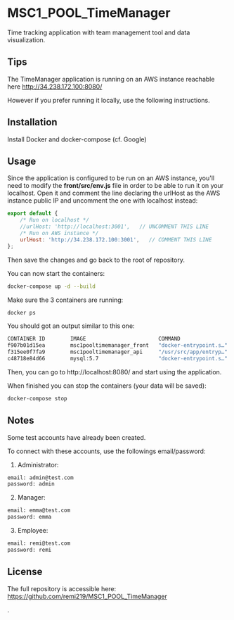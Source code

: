 # MSC1_POOL_TimeManager

Time tracking application with team management tool and data visualization.

## Tips
The TimeManager application is running on an AWS instance reachable here http://34.238.172.100:8080/

However if you prefer running it locally, use the following instructions.

## Installation

Install Docker and docker-compose (cf. Google)

## Usage
Since the application is configured to be run on an AWS instance, you'll need to modify the **front/src/env.js** file in order to be able to run it on your localhost.
Open it and comment the line declaring the urlHost as the AWS instance public IP and uncomment the one with localhost instead:

```js
export default {
    /* Run on localhost */
    //urlHost: 'http://localhost:3001',   // UNCOMMENT THIS LINE
    /* Run on AWS instance */
    urlHost: 'http://34.238.172.100:3001',   // COMMENT THIS LINE
};
``` 
Then save the changes and go back to the root of repository.

You can now start the containers:
```bash
docker-compose up -d --build
```
Make sure the 3 containers are running:
```bash
docker ps
```
You should got an output similar to this one:
```bash
CONTAINER ID        IMAGE                       COMMAND                  CREATED             STATUS              PORTS                    NAMES
f907b01d15ea        msc1pooltimemanager_front   "docker-entrypoint.s…"   3 hours ago         Up 3 hours          0.0.0.0:8080->8080/tcp   msc1pooltimemanager_front_1
f315ee0f7fa9        msc1pooltimemanager_api     "/usr/src/app/entryp…"   3 hours ago         Up 3 hours          0.0.0.0:3001->3000/tcp   msc1pooltimemanager_api_1
c48718e84d66        mysql:5.7                   "docker-entrypoint.s…"   28 hours ago        Up 3 hours          3306/tcp, 33060/tcp      msc1pooltimemanager_bdd_1
```
Then, you can go to http://localhost:8080/ and start using the application.

When finished you can stop the containers (your data will be saved): 
```bash
docker-compose stop
```

## Notes
Some test accounts have already been created.

To connect with these accounts, use the followings email/password:

1. Administrator:
```bash
email: admin@test.com
password: admin
```  
2. Manager:
```bash
email: emma@test.com
password: emma
```  
3. Employee:
```bash
email: remi@test.com
password: remi
```

## License
The full repository is accessible here: https://github.com/remi219/MSC1_POOL_TimeManager

.